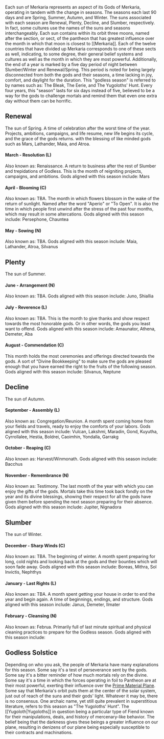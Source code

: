 Each sun of Merkaria represents an aspect of its Gods of Merkaria, operating in tandem with the change in seasons. The seasons each last 90 days
and are Spring, Summer, Autumn, and Winter. The suns associated with each season are Renewal, Plenty, Decline, and Slumber, respectively. In fact, some cultures use the names of the suns and seasons interchangeably. 
Each sun contains within its orbit three moons, named after the section, or sect, of the pantheon that has greatest influence over the month in which that moon is closest to [[Merkaria]]. Each of the twelve countries that have divided up Merkaria corresponds to one of these sects as well, indicating, to some degree, their general belief systems and cultures as well as the month in which they are most powerful.
Additionally, the end of a year is marked by a five day period of night between Slumber/Winter and Renewal/Spring. This period is noted for being largely disconnected from both the gods and their seasons, a time lacking in joy, comfort, and daylight for the duration. This "godless season" is referred to by names such as: The Bleak, The Eerie, and The Yugoloths' Hunt. Every four years, this "season" lasts for six days instead of five, believed to be a way for the gods to challenge mortals and remind them that even one extra day without them can be horrific. 


## Renewal
The sun of Spring. A time of celebration after the worst time of the year. Projects, ambitions, campaigns, and life resume, new life begins its cycle, and the grace of the gods returns. with the blessing of like minded gods such as Mars, Lathander, Maia, and Atroa.
#### March -  Resolution (L)
Also known as: Renaissance. A return to business after the rest of Slumber and trepidations of Godless. This is the month of reigniting projects, campaigns, and ambitions. Gods aligned with this season include: Mars
#### April - Blooming (C)
Also known as: TBA. The month in which flowers blossom in the wake of the return of sunlight. Named after the word "Aperio" or "To Open". It is also the time in which people first unwind after the stress of the past four months, which may result in some altercations. Gods aligned with this season include: Persephone, Chauntea
#### May - Sowing (N)
Also known as: TBA. 
Gods aligned with this season include: Maia, Lathander, Atroa, Silvanus
## Plenty
The sun of Summer.
#### June -  Arrangement (N)
Also known as: TBA. 
Gods aligned with this season include: Juno, Shiallia
#### July - Reverence (L)
Also known as: TBA. This is the month to give thanks and show respect towards the most honorable gods. Or in other words, the gods you least want to offend. 
Gods aligned with this season include: Amaunator, Athena, Demeter, Aba
#### August - Commendation (C)
This month holds the most ceremonies and offerings directed towards the gods. A sort of "Divine Bookkeeping" to make sure the gods are pleased enough that you have earned the right to the fruits of the following season. 
Gods aligned with this season include: Silvanus, Neptune
## Decline
The sun of Autumn.
#### September -  Assembly (L)
Also known as: Congregation/Reunion. A month spent coming home from your fields and travels, ready to enjoy the comforts of your labors. 
Gods aligned with this season include: Vulcan, Lakshmi, Maradin, Gond, Kuyutha, Cyrrollalee, Hestia, Boldrei, Caoimhin, Yondalla, Garrakg
#### October - Reaping (C)
Also known as: Harvest/Winmonath. 
Gods aligned with this season include: Bacchus
#### November - Remembrance (N)
Also known as: Testimony. The last month of the year with which you can enjoy the gifts of the gods. Mortals take this time took back fondly on the year and its divine blessings, showing their respect for all the gods have given them before spending the next season preparing for their absence. 
Gods aligned with this season include: Jupiter, Nignadora
## Slumber
The sun of Winter.
#### December -  Sharp Winds (C)
Also known as: TBA. The beginning of winter. A month spent preparing for long, cold nights and looking back at the gods and their bounties which will soon fade away. 
Gods aligned with this season include: Boreas, Mithra, Sol Invictis, Nephthys
#### January - Last Rights (L)
Also known as: TBA. A month spent getting your house in order to end the year and begin again. A time of beginnings, endings, and structure. 
Gods aligned with this season include: Janus, Demeter, Ilmater
#### February - Cleansing (N)
Also known as: Februa. Primarily full of last minute spiritual and physical cleaning practices to prepare for the Godless season.
Gods aligned with this season include: 

## Godless Solstice
Depending on who you ask, the people of Merkaria have many explanations for this season. Some say it's a test of perseverance sent by the gods. Some say it's a bitter reminder of how much mortals rely on the divine. Some say it's a time in which the forces operating in foil to Pantheon are at their most powerful, exerting their influence over the [Prime Material Plane](https://forgottenrealms.fandom.com/wiki/Prime_Material_plane). Some say that Merkaria's orbit puts them at the center of the solar system, just out of reach of the suns and their gods' light. Whatever it may be, there is no consensus. 
One archaic name, yet still quite prevalent in superstitious literature, refers to this season as "The Yugoloths' Hunt".  The [[Yugoloth|Yugoloths]] in question being a particular type of Fiend known for their manipulations, deals, and history of mercenary-like behavior. The belief being that the darkness gives these beings a greater influence on our plane, resulting in denizens of our plane being especially susceptible to their contracts and machinations.
